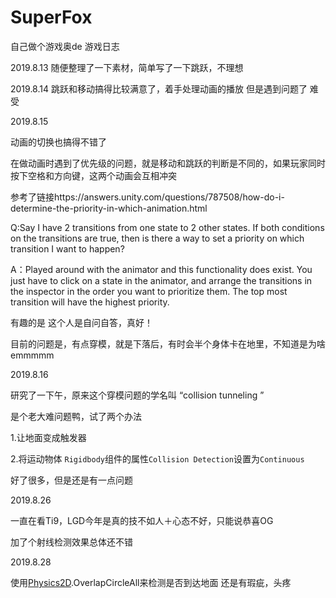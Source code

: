 # SuperFox
自己做个游戏奥de 游戏日志

2019.8.13
随便整理了一下素材，简单写了一下跳跃，不理想

2019.8.14
跳跃和移动搞得比较满意了，着手处理动画的播放 但是遇到问题了 难受

2019.8.15

动画的切换也搞得不错了

在做动画时遇到了优先级的问题，就是移动和跳跃的判断是不同的，如果玩家同时按下空格和方向键，这两个动画会互相冲突

参考了链接https://answers.unity.com/questions/787508/how-do-i-determine-the-priority-in-which-animation.html

Q:Say I have 2 transitions from one state to 2 other states. If both conditions on the transitions are true, then is there a way to set a priority on which transition I want to happen?

A：Played around with the animator and this functionality does exist. You just have to click on a state in the animator, and arrange the transitions in the inspector in the order you want to prioritize them. The top most transition will have the highest priority.

有趣的是 这个人是自问自答，真好！

目前的问题是，有点穿模，就是下落后，有时会半个身体卡在地里，不知道是为啥emmmmm



2019.8.16

研究了一下午，原来这个穿模问题的学名叫 “collision tunneling ”

是个老大难问题鸭，试了两个办法

1.让地面变成触发器

2.将运动物体 `Rigidbody`组件的属性`Collision Detection`设置为`Continuous`

好了很多，但是还是有一点问题





2019.8.26

一直在看Ti9，LGD今年是真的技不如人＋心态不好，只能说恭喜OG

加了个射线检测效果总体还不错



2019.8.28

使用[Physics2D](https://docs.unity3d.com/ScriptReference/Physics2D.html).OverlapCircleAll来检测是否到达地面 还是有瑕疵，头疼